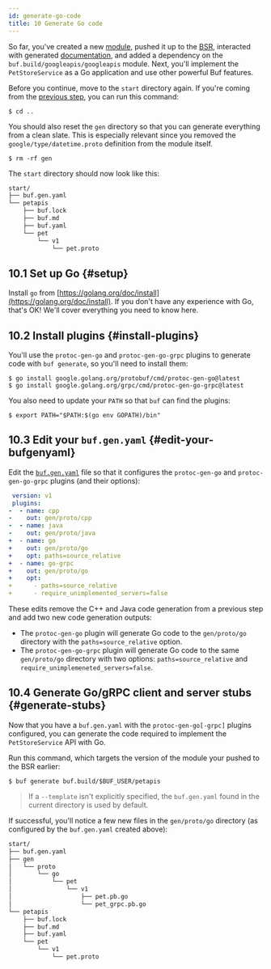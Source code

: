 ```yaml
---
id: generate-go-code
title: 10 Generate Go code
---
```


So far, you've created a new [module](../bsr/overview.md#modules), pushed it up
to the [BSR](../bsr/overview.md), interacted with generated
[documentation](view-generated-documentation.md), and added a dependency on the
`buf.build/googleapis/googleapis` module. Next, you'll implement the
`PetStoreService` as a Go application and use other powerful Buf features.

Before you continue, move to the `start` directory again. If you're coming from
the [previous step](add-a-dependency), you can run this command:

```terminal
$ cd ..
```

You should also reset the `gen` directory so that you can generate everything
from a clean slate. This is especially relevant since you removed the
`google/type/datetime.proto` definition from the module itself.

```terminal
$ rm -rf gen
```

The `start` directory should now look like this:

```sh
start/
├── buf.gen.yaml
└── petapis
    ├── buf.lock
    ├── buf.md
    ├── buf.yaml
    └── pet
        └── v1
            └── pet.proto
```

## 10.1 Set up Go {#setup}

Install `go` from
[https://golang.org/doc/install](https://golang.org/doc/install). If you don't
have any experience with Go, that's OK! We'll cover everything you need to know
here.

## 10.2 Install plugins {#install-plugins}

You'll use the `protoc-gen-go` and `protoc-gen-go-grpc` plugins to generate code
with `buf generate`, so you'll need to install them:

```terminal
$ go install google.golang.org/protobuf/cmd/protoc-gen-go@latest
$ go install google.golang.org/grpc/cmd/protoc-gen-go-grpc@latest
```

You also need to update your `PATH` so that `buf` can find the plugins:

```terminal
$ export PATH="$PATH:$(go env GOPATH)/bin"
```

## 10.3 Edit your `buf.gen.yaml` {#edit-your-bufgenyaml}

Edit the [`buf.gen.yaml`](../configuration/v1/buf-gen-yaml.md) file so that it
configures the `protoc-gen-go` and `protoc-gen-go-grpc` plugins (and their
options):

```yaml title="buf.gen.yaml" {3-14}
 version: v1
 plugins:
-  - name: cpp
-    out: gen/proto/cpp
-  - name: java
-    out: gen/proto/java
+  - name: go
+    out: gen/proto/go
+    opt: paths=source_relative
+  - name: go-grpc
+    out: gen/proto/go
+    opt:
+      - paths=source_relative
+      - require_unimplemented_servers=false
```

These edits remove the C++ and Java code generation from a previous step and add
two new code generation outputs:

- The `protoc-gen-go` plugin will generate Go code to the `gen/proto/go`
  directory with the `paths=source_relative` option.
- The `protoc-gen-go-grpc` plugin will generate Go code to the same
  `gen/proto/go` directory with two options: `paths=source_relative` and
  `require_unimplemeneted_servers=false`.

## 10.4 Generate Go/gRPC client and server stubs {#generate-stubs}

Now that you have a `buf.gen.yaml` with the `protoc-gen-go[-grpc]` plugins
configured, you can generate the code required to implement the
`PetStoreService` API with Go.

Run this command, which targets the version of the module your pushed to the BSR
earlier:

```terminal
$ buf generate buf.build/$BUF_USER/petapis
```

> If a `--template` isn't explicitly specified, the `buf.gen.yaml` found in the
> current directory is used by default.

If successful, you'll notice a few new files in the `gen/proto/go` directory (as
configured by the `buf.gen.yaml` created above):

```sh
start/
├── buf.gen.yaml
├── gen
│   └── proto
│       └── go
│           └── pet
│               └── v1
│                   ├── pet.pb.go
│                   └── pet_grpc.pb.go
└── petapis
    ├── buf.lock
    ├── buf.md
    ├── buf.yaml
    └── pet
        └── v1
            └── pet.proto
```
